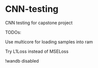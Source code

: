 # CNN-testing
 CNN testing for capstone project

TODOs:

Use multicore for loading samples into ram

Try L1Loss instead of MSELoss

!wandb disabled
